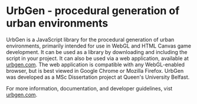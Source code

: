 UrbGen - procedural generation of urban environments
====================================================

UrbGen is a JavaScript library for the procedural generation of urban environments, primarily intended for use in WebGL and HTML Canvas game development. It can be used as a library by downloading and including the script in your project. It can also be used via a web application, available at [urbgen.com](http://urbgen.com). The web application is compatible with any WebGL-enabled browser, but is best viewed in Google Chrome or Mozilla Firefox. UrbGen was developed as a MSc Dissertation project at Queen's University Belfast.

For more information, documentation, and developer guidelines, vist [urbgen.com](http://urbgen.com).
